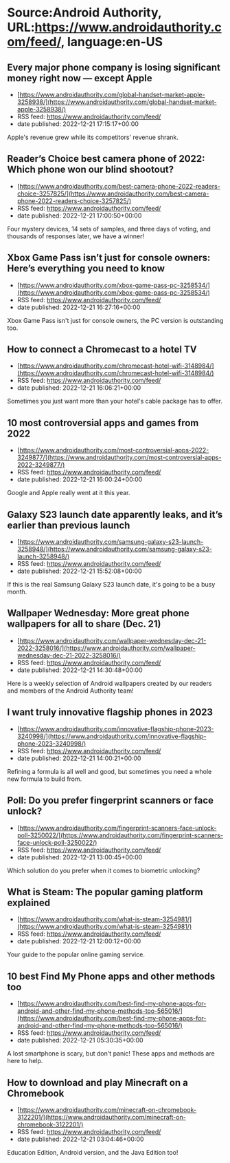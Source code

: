 # Source:Android Authority, URL:https://www.androidauthority.com/feed/, language:en-US

## Every major phone company is losing significant money right now — except Apple
 - [https://www.androidauthority.com/global-handset-market-apple-3258938/](https://www.androidauthority.com/global-handset-market-apple-3258938/)
 - RSS feed: https://www.androidauthority.com/feed/
 - date published: 2022-12-21 17:15:17+00:00

Apple's revenue grew while its competitors' revenue shrank.

## Reader’s Choice best camera phone of 2022: Which phone won our blind shootout?
 - [https://www.androidauthority.com/best-camera-phone-2022-readers-choice-3257825/](https://www.androidauthority.com/best-camera-phone-2022-readers-choice-3257825/)
 - RSS feed: https://www.androidauthority.com/feed/
 - date published: 2022-12-21 17:00:50+00:00

Four mystery devices, 14 sets of samples, and three days of voting, and thousands of responses later, we have a winner!

## Xbox Game Pass isn’t just for console owners: Here’s everything you need to know
 - [https://www.androidauthority.com/xbox-game-pass-pc-3258534/](https://www.androidauthority.com/xbox-game-pass-pc-3258534/)
 - RSS feed: https://www.androidauthority.com/feed/
 - date published: 2022-12-21 16:27:16+00:00

Xbox Game Pass isn't just for console owners, the PC version is outstanding too.

## How to connect a Chromecast to a hotel TV
 - [https://www.androidauthority.com/chromecast-hotel-wifi-3148984/](https://www.androidauthority.com/chromecast-hotel-wifi-3148984/)
 - RSS feed: https://www.androidauthority.com/feed/
 - date published: 2022-12-21 16:06:21+00:00

Sometimes you just want more than your hotel's cable package has to offer.

## 10 most controversial apps and games from 2022
 - [https://www.androidauthority.com/most-controversial-apps-2022-3249877/](https://www.androidauthority.com/most-controversial-apps-2022-3249877/)
 - RSS feed: https://www.androidauthority.com/feed/
 - date published: 2022-12-21 16:00:24+00:00

Google and Apple really went at it this year.

## Galaxy S23 launch date apparently leaks, and it’s earlier than previous launch
 - [https://www.androidauthority.com/samsung-galaxy-s23-launch-3258948/](https://www.androidauthority.com/samsung-galaxy-s23-launch-3258948/)
 - RSS feed: https://www.androidauthority.com/feed/
 - date published: 2022-12-21 15:52:08+00:00

If this is the real Samsung Galaxy S23 launch date, it's going to be a busy month.

## Wallpaper Wednesday: More great phone wallpapers for all to share (Dec. 21)
 - [https://www.androidauthority.com/wallpaper-wednesday-dec-21-2022-3258016/](https://www.androidauthority.com/wallpaper-wednesday-dec-21-2022-3258016/)
 - RSS feed: https://www.androidauthority.com/feed/
 - date published: 2022-12-21 14:30:48+00:00

Here is a weekly selection of Android wallpapers created by our readers and members of the Android Authority team!

## I want truly innovative flagship phones in 2023
 - [https://www.androidauthority.com/innovative-flagship-phone-2023-3240998/](https://www.androidauthority.com/innovative-flagship-phone-2023-3240998/)
 - RSS feed: https://www.androidauthority.com/feed/
 - date published: 2022-12-21 14:00:21+00:00

Refining a formula is all well and good, but sometimes you need a whole new formula to build from.

## Poll: Do you prefer fingerprint scanners or face unlock?
 - [https://www.androidauthority.com/fingerprint-scanners-face-unlock-poll-3250022/](https://www.androidauthority.com/fingerprint-scanners-face-unlock-poll-3250022/)
 - RSS feed: https://www.androidauthority.com/feed/
 - date published: 2022-12-21 13:00:45+00:00

Which solution do you prefer when it comes to biometric unlocking?

## What is Steam: The popular gaming platform explained
 - [https://www.androidauthority.com/what-is-steam-3254981/](https://www.androidauthority.com/what-is-steam-3254981/)
 - RSS feed: https://www.androidauthority.com/feed/
 - date published: 2022-12-21 12:00:12+00:00

Your guide to the popular online gaming service.

## 10 best Find My Phone apps and other methods too
 - [https://www.androidauthority.com/best-find-my-phone-apps-for-android-and-other-find-my-phone-methods-too-565016/](https://www.androidauthority.com/best-find-my-phone-apps-for-android-and-other-find-my-phone-methods-too-565016/)
 - RSS feed: https://www.androidauthority.com/feed/
 - date published: 2022-12-21 05:30:35+00:00

A lost smartphone is scary, but don't panic! These apps and methods are here to help.

## How to download and play Minecraft on a Chromebook
 - [https://www.androidauthority.com/minecraft-on-chromebook-3122201/](https://www.androidauthority.com/minecraft-on-chromebook-3122201/)
 - RSS feed: https://www.androidauthority.com/feed/
 - date published: 2022-12-21 03:04:46+00:00

Education Edition, Android version, and the Java Edition too!

